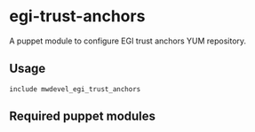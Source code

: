 # egi-trust-anchors

A puppet module to configure EGI trust anchors YUM repository.

## Usage

```
include mwdevel_egi_trust_anchors
```

## Required puppet modules


